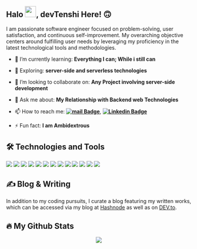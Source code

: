 ## Halo <img src="https://raw.githubusercontent.com/MartinHeinz/MartinHeinz/master/wave.gif" width="30px" height="30px" />, devTenshi Here! 🙃

I am passionate software engineer focused on problem-solving, user satisfaction, and continuous self-improvement. My overarching objective centers around fulfilling user needs by leveraging my proficiency in the latest technological tools and methodologies.

- 🔭 I’m currently learning: **Everything I can; While i still can**

- 🌱 Exploring: **server-side and serverless technologies**

- 👯 I’m looking to collaborate on: **Any Project involving server-side development**

- 💬 Ask me about: **My Relationship with Backend web Technologies**

- 📫 How to reach me: **[![mail Badge](https://img.shields.io/badge/-Email-red?style=flat&logo=Email&logoColor=white)](georgeangel222@gmail.com)**, **[![Linkedin Badge](https://img.shields.io/badge/-LinkedIn-blue?style=flat&logo=Linkedin&logoColor=white)](https://linkedin.com/in/george-angel-914846211/)**

- ⚡ Fun fact: **I am Ambidextrous**

## 🛠 Technologies and Tools
![](https://img.shields.io/badge/OS-Linux-informational?style=flat&logo=linux&logoColor=white&color=2bbc8a)
![](https://img.shields.io/badge/Shell-Bash-informational?style=flat&logo=gnu-bash&logoColor=white&color=2bbc8a)
![](https://img.shields.io/badge/Code-JavaScript-informational?style=flat&logo=javascript&logoColor=white&color=2bbc8a)
![](https://img.shields.io/badge/Code-ExpressJS-informational?style=flat&logo=express&logoColor=white&color=2bbc8a)
![](https://img.shields.io/badge/Code-NodeJS-informational?style=flat&logo=node&logoColor=white&color=2bbc8a)
![](https://img.shields.io/badge/Code-TypeScript-informational?style=flat&logo=typescript&logoColor=white&color=2bbc8a)
![](https://img.shields.io/badge/VCS-Git-informational?style=flat&logo=git&logoColor=white&color=2bbc8a)
![](https://img.shields.io/badge/Hub-Github-informational?style=flat&logo=github&logoColor=white&color=2bbc8a)
![](https://img.shields.io/badge/Tools-MYSQL-informational?style=flat&logo=mysql&logoColor=white&color=2bbc8a)
![](https://img.shields.io/badge/Tools-MongoDB-informational?style=flat&logo=mongodb&logoColor=white&color=2bbc8a)
![](https://img.shields.io/badge/Tools-Postman-informational?style=flat&logo=postman&logoColor=white&color=2bbc8a)
![](https://img.shields.io/badge/CI/CD-Github_Actions-informational?style=flat&logo=github-actions&logoColor=white&color=2bbc8a)
![](https://img.shields.io/badge/CI/CD-CircleCI-informational?style=flat&logo=circleci&logoColor=white&color=2bbc8a)

## ✍ Blog & Writing

In addition to my coding pursuits, I curate a blog featuring my written works, which can be accessed via my blog at [Hashnode](https://hashnode.com/@Tenshi) as well as on [DEV.to](https://dev.to/devtenshi).


## 🔥 My Github Stats
<p align="center">
  <img align="center" src="https://github-readme-stats.vercel.app/api/top-langs/?username=DevTenshi&langs_count=10&layout=compact&theme=midnight-purple&repo=github-readme-stats" />
</p>

